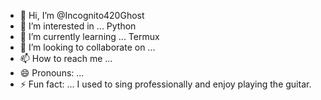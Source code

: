 - 👋 Hi, I’m @Incognito420Ghost
- 👀 I’m interested in ... Python
- 🌱 I’m currently learning ... Termux
- 💞️ I’m looking to collaborate on ...
- 📫 How to reach me ...
- 😄 Pronouns: ...
- ⚡ Fun fact: ... I used to sing professionally and enjoy playing the guitar.

<!---
Incognito420Ghost/Incognito420Ghost is a ✨ special ✨ repository because its `README.md` (this file) appears on your GitHub profile.
You can click the Preview link to take a look at your changes.
--->
